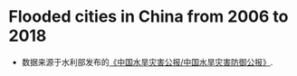 # Flooded cities in China from 2006 to 2018

- 数据来源于水利部发布的[《中国水旱灾害公报/中国水旱灾害防御公报》](http://www.mwr.gov.cn/sj/).

